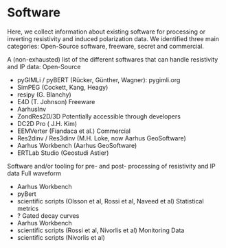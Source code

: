 # Software
Here, we collect information about existing software for processing or inverting resistivity and induced polarization data. We identified three main categories: Open-Source software, freeware, secret and commercial. 

A (non-exhausted) list of the different softwares that can handle resistivity and IP data:
Open-Source
* pyGIMLi / pyBERT (Rücker, Günther, Wagner): pygimli.org
* SimPEG (Cockett, Kang, Heagy)
* resipy (G. Blanchy)
* E4D (T. Johnson)
Freeware
* AarhusInv
* ZondRes2D/3D
Potentially accessible through developers
* DC2D Pro ( J.H. Kim)
* EEMVerter (Fiandaca et al.)
Commercial
* Res2dinv / Res3dinv (M.H. Loke, now Aarhus GeoSoftware)
* Aarhus Workbench (Aarhus GeoSoftware)
* ERTLab Studio (Geostudi Astier)


Software and/or tooling for pre- and post- processing of resistivity and IP data
Full waveform
* Aarhus Workbench
* pyBert
* scientific scripts (Olsson et al, Rossi et al, Naveed et al)
Statistical metrics
* ?
Gated decay curves
* Aarhus Workbench
* scientific scripts (Rossi et al, Nivorlis et al)
Monitoring Data
* scientific scripts (Nivorlis et al)


